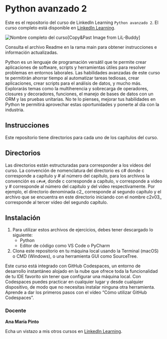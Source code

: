 # Python avanzado 2

Este es el repositorio del curso de LinkedIn Learning `Python avanzado 2`. El curso completo está disponible en [LinkedIn Learning][lil-course-url].

![Nombre completo del curso][lil-thumbnail-url][Copy&Past Image from LiL-Buddy] 

Consulta el archivo Readme en la rama main para obtener instrucciones e información actualizadas.

Python es un lenguaje de programación versátil que te permite crear aplicaciones de software, scripts y herramientas útiles para resolver problemas en entornos laborales. Las habilidades avanzadas de este curso te permitirán ahorrar tiempo al automatizar tareas tediosas, crear aplicaciones, crear scripts para el análisis de datos, y mucho más. Explorarás temas como la multiherencia y sobrecarga de operadores, closures y decoradores, funciones, el manejo de bases de datos con un ORM y las pruebas unitarias. No te lo pienses, mejorar tus habilidades en Python te permitirá aprovechar estas oportunidades y ponerte al día con la industria.

## Instrucciones

Este repositorio tiene directorios para cada uno de los capítulos del curso.

## Directorios
Las directorios están estructuradas para corresponder a los vídeos del curso. La convención de nomenclatura del directorio es c# donde c corresponde a capítulo y # al número del capítulo, para los archivos la convención es `c#v#`, donde c corresponde a capítulo, v corresponde a video y # corresponde al número del capítulo y del video respectivamente. Por ejemplo, el directorio denominada c2_ corresponde al segundo capítulo y el archivo que se encuentra en este directorio iniciando con el nombre c2v03_ corresponde al tercer vídeo del segundo capítulo.

## Instalación
1. Para utilizar estos archivos de ejercicios, debes tener descargado lo siguiente:
	- Python
	- Editor de código como VS Code o PyCharm
2. Clona este repositorio en tu máquina local usando la Terminal (macOS) o CMD (Windows), o una herramienta GUI como SourceTree.

Este curso está integrado con GitHub Codespaces, un entorno de desarrollo instantáneo alojado en la nube que ofrece toda la funcionalidad de tu IDE favorito sin tener que configurar una máquina local. Con Codespaces puedes practicar en cualquier lugar y desde cualquier dispositivo, de modo que no necesitas instalar ninguna otra herramienta. Aprende a dar los primeros pasos con el vídeo “Cómo utilizar GitHub Codespaces”.   

### Docente

**Ana María Pinto**

Echa un vistazo a mis otros cursos en [LinkedIn Learning](https://www.linkedin.com/learning/instructors/ana-maria-pinto).

[0]: # (Replace these placeholder URLs with actual course URLs)
[lil-course-url]: https://www.linkedin.com/learning/python-avanzado-2/mejora-con-python
[lil-thumbnail-url]: https://cdn.lynda.com/course/2875095/2875095-1615224395432-16x9.jpg

